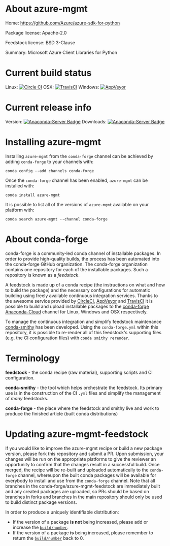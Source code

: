 About azure-mgmt
================

Home: https://github.com/Azure/azure-sdk-for-python

Package license: Apache-2.0

Feedstock license: BSD 3-Clause

Summary: Microsoft Azure Client Libraries for Python



Current build status
====================

Linux: [![Circle CI](https://circleci.com/gh/conda-forge/azure-mgmt-feedstock.svg?style=shield)](https://circleci.com/gh/conda-forge/azure-mgmt-feedstock)
OSX: [![TravisCI](https://travis-ci.org/conda-forge/azure-mgmt-feedstock.svg?branch=master)](https://travis-ci.org/conda-forge/azure-mgmt-feedstock)
Windows: [![AppVeyor](https://ci.appveyor.com/api/projects/status/github/conda-forge/azure-mgmt-feedstock?svg=True)](https://ci.appveyor.com/project/conda-forge/azure-mgmt-feedstock/branch/master)

Current release info
====================
Version: [![Anaconda-Server Badge](https://anaconda.org/conda-forge/azure-mgmt/badges/version.svg)](https://anaconda.org/conda-forge/azure-mgmt)
Downloads: [![Anaconda-Server Badge](https://anaconda.org/conda-forge/azure-mgmt/badges/downloads.svg)](https://anaconda.org/conda-forge/azure-mgmt)

Installing azure-mgmt
=====================

Installing `azure-mgmt` from the `conda-forge` channel can be achieved by adding `conda-forge` to your channels with:

```
conda config --add channels conda-forge
```

Once the `conda-forge` channel has been enabled, `azure-mgmt` can be installed with:

```
conda install azure-mgmt
```

It is possible to list all of the versions of `azure-mgmt` available on your platform with:

```
conda search azure-mgmt --channel conda-forge
```


About conda-forge
=================

conda-forge is a community-led conda channel of installable packages.
In order to provide high-quality builds, the process has been automated into the
conda-forge GitHub organization. The conda-forge organization contains one repository
for each of the installable packages. Such a repository is known as a *feedstock*.

A feedstock is made up of a conda recipe (the instructions on what and how to build
the package) and the necessary configurations for automatic building using freely
available continuous integration services. Thanks to the awesome service provided by
[CircleCI](https://circleci.com/), [AppVeyor](http://www.appveyor.com/)
and [TravisCI](https://travis-ci.org/) it is possible to build and upload installable
packages to the [conda-forge](https://anaconda.org/conda-forge)
[Anaconda-Cloud](http://docs.anaconda.org/) channel for Linux, Windows and OSX respectively.

To manage the continuous integration and simplify feedstock maintenance
[conda-smithy](http://github.com/conda-forge/conda-smithy) has been developed.
Using the ``conda-forge.yml`` within this repository, it is possible to re-render all of
this feedstock's supporting files (e.g. the CI configuration files) with ``conda smithy rerender``.


Terminology
===========

**feedstock** - the conda recipe (raw material), supporting scripts and CI configuration.

**conda-smithy** - the tool which helps orchestrate the feedstock.
                   Its primary use is in the construction of the CI ``.yml`` files
                   and simplify the management of *many* feedstocks.

**conda-forge** - the place where the feedstock and smithy live and work to
                  produce the finished article (built conda distributions)


Updating azure-mgmt-feedstock
=============================

If you would like to improve the azure-mgmt recipe or build a new
package version, please fork this repository and submit a PR. Upon submission,
your changes will be run on the appropriate platforms to give the reviewer an
opportunity to confirm that the changes result in a successful build. Once
merged, the recipe will be re-built and uploaded automatically to the
`conda-forge` channel, whereupon the built conda packages will be available for
everybody to install and use from the `conda-forge` channel.
Note that all branches in the conda-forge/azure-mgmt-feedstock are
immediately built and any created packages are uploaded, so PRs should be based
on branches in forks and branches in the main repository should only be used to
build distinct package versions.

In order to produce a uniquely identifiable distribution:
 * If the version of a package **is not** being increased, please add or increase
   the [``build/number``](http://conda.pydata.org/docs/building/meta-yaml.html#build-number-and-string).
 * If the version of a package **is** being increased, please remember to return
   the [``build/number``](http://conda.pydata.org/docs/building/meta-yaml.html#build-number-and-string)
   back to 0.
